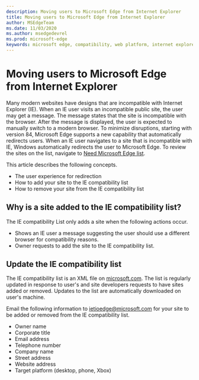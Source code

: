 ```yaml
---
description: Moving users to Microsoft Edge from Internet Explorer 
title: Moving users to Microsoft Edge from Internet Explorer
author: MSEdgeTeam
ms.date: 11/03/2020
ms.author: msedgedevrel
ms.prod: microsoft-edge
keywords: microsoft edge, compatibility, web platform, internet explorer
---
```

# Moving users to Microsoft Edge from Internet Explorer 

Many modern websites have designs that are incompatible with Internet Explorer \(IE\).  When an IE user visits an incompatible public site, the user may get a message.  The message states that the site is incompatible with the browser.  After the message is displayed, the user is expected to manually switch to a modern browser.  To minimize disruptions, starting with version 84, Microsoft Edge supports a new capability that automatically redirects users.  When an IE user navigates to a site that is incompatible with IE, Windows automatically redirects the user to Microsoft Edge.  To review the sites on the list, navigate to [Need Microsoft Edge list][MicrosoftEdgeNeededgeV1].

This article describes the following concepts.  

*   The user experience for redirection  
*   How to add your site to the IE compatibility list  
*   How to remove your site from the IE compatibility list  
    
## Why is a site added to the IE compatibility list?  

The IE compatibility List only adds a site when the following actions occur.  

*   Shows an IE user a message suggesting the user should use a different browser for compatibility reasons.  
*   Owner requests to add the site to the IE compatibility list.  
    
## Update the IE compatibility list  

The IE compatibility list is an XML file on [microsoft.com][MicrosoftOfficialHome].  The list is regularly updated in response to user's and site developers requests to have sites added or removed.  Updates to the list are automatically downloaded on user's machine.  

Email the following information to [ietioedge@microsoft.com][MailtoMicrosoftIetioedge] for your site to be added or removed from the IE compatibility list.    

*   Owner name  
*   Corporate title  
*   Email address  
*   Telephone number  
*   Company name  
*   Street address  
*   Website address  
*   Target platform \(desktop, phone, Xbox\)  
    
<!-- links -->  

[MailtoMicrosoftIetioedge]: mailto:ietioedge@microsoft.com "Send an email to ietioedge@microsoft.com"  

[MicrosoftOfficialHome]: https://www.microsoft.com "Microsoft Official Home"  

[MicrosoftEdgeNeededgeV1]:  https://edge.microsoft.com/neededge/v1 "Need Microsoft Edge list v1 xml | Microsoft Edge"  
